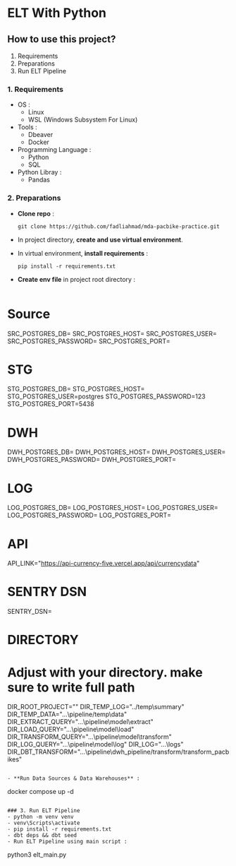 # ELT With Python
## How to use this project?
1. Requirements
2. Preparations
3. Run ELT Pipeline

### 1. Requirements
- OS :
    - Linux
    - WSL (Windows Subsystem For Linux)
- Tools :
    - Dbeaver
    - Docker
- Programming Language :
    - Python
    - SQL
- Python Libray :
    - Pandas

### 2. Preparations
- **Clone repo** :
  ```
  git clone https://github.com/fadliahmad/mda-pacbike-practice.git
  ```
  
- In project directory, **create and use virtual environment**.
- In virtual environment, **install requirements** :
  ```
  pip install -r requirements.txt
  ```

- **Create env file** in project root directory :
  ```
# Source
SRC_POSTGRES_DB=
SRC_POSTGRES_HOST=
SRC_POSTGRES_USER=
SRC_POSTGRES_PASSWORD=
SRC_POSTGRES_PORT=

# STG
STG_POSTGRES_DB=
STG_POSTGRES_HOST=
STG_POSTGRES_USER=postgres
STG_POSTGRES_PASSWORD=123
STG_POSTGRES_PORT=5438

# DWH
DWH_POSTGRES_DB=
DWH_POSTGRES_HOST=
DWH_POSTGRES_USER=
DWH_POSTGRES_PASSWORD=
DWH_POSTGRES_PORT=

# LOG
LOG_POSTGRES_DB=
LOG_POSTGRES_HOST=
LOG_POSTGRES_USER=
LOG_POSTGRES_PASSWORD=
LOG_POSTGRES_PORT=

# API
API_LINK="https://api-currency-five.vercel.app/api/currencydata"

# SENTRY DSN
SENTRY_DSN=

# DIRECTORY
# Adjust with your directory. make sure to write full path
DIR_ROOT_PROJECT=""
DIR_TEMP_LOG="../temp\summary"
DIR_TEMP_DATA="...\pipeline/temp\data"
DIR_EXTRACT_QUERY="...\pipeline\model\extract"
DIR_LOAD_QUERY="...\pipeline\model\load"
DIR_TRANSFORM_QUERY="...\pipeline\model\transform"
DIR_LOG_QUERY="...\pipeline\model\log" 
DIR_LOG="...\logs"
DIR_DBT_TRANSFORM="...\pipeline\dwh_pipeline/transform/transform_pacbikes"
  ```

- **Run Data Sources & Data Warehouses** :
  ```
  docker compose up -d
  ```

### 3. Run ELT Pipeline
- python -m venv venv
- venv\Scripts\activate
- pip install -r requirements.txt
- dbt deps && dbt seed 
- Run ELT Pipeline using main script :
  ```
  python3 elt_main.py
  ```
